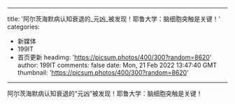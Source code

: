 
---
title: '阿尔茨海默病认知衰退的_元凶_被发现！耶鲁大学：脑细胞突触是关键！'
categories: 
 - 新媒体
 - 199IT
 - 首页更新
headimg: 'https://picsum.photos/400/300?random=8620'
author: 199IT
comments: false
date: Mon, 21 Feb 2022 13:47:40 GMT
thumbnail: 'https://picsum.photos/400/300?random=8620'
---

<div>   
阿尔茨海默病认知衰退的“元凶”被发现！耶鲁大学：脑细胞突触是关键！  
</div>
            